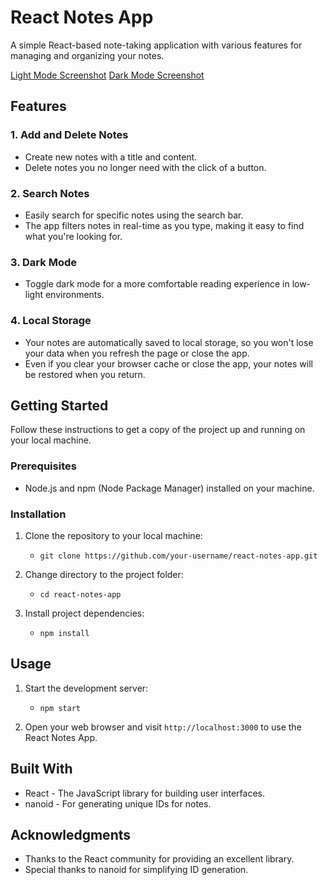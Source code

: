 # React Notes App

A simple React-based note-taking application with various features for managing and organizing your notes.

[Light Mode Screenshot](screenshot-light.png)
[Dark Mode Screenshot](screenshot-dark.png)

## Features

### 1. Add and Delete Notes

- Create new notes with a title and content.
- Delete notes you no longer need with the click of a button.

### 2. Search Notes

- Easily search for specific notes using the search bar.
- The app filters notes in real-time as you type, making it easy to find what you're looking for.

### 3. Dark Mode

- Toggle dark mode for a more comfortable reading experience in low-light environments.

### 4. Local Storage

- Your notes are automatically saved to local storage, so you won't lose your data when you refresh the page or close the app.
- Even if you clear your browser cache or close the app, your notes will be restored when you return.

## Getting Started

Follow these instructions to get a copy of the project up and running on your local machine.

### Prerequisites

- Node.js and npm (Node Package Manager) installed on your machine.

### Installation

1. Clone the repository to your local machine:

   - `git clone https://github.com/your-username/react-notes-app.git`

2. Change directory to the project folder:

   - `cd react-notes-app`

3. Install project dependencies:

   - `npm install`

## Usage

1. Start the development server:

   - `npm start`

2. Open your web browser and visit `http://localhost:3000` to use the React Notes App.

## Built With

- React - The JavaScript library for building user interfaces.
- nanoid - For generating unique IDs for notes.


## Acknowledgments

- Thanks to the React community for providing an excellent library.
- Special thanks to nanoid for simplifying ID generation.
